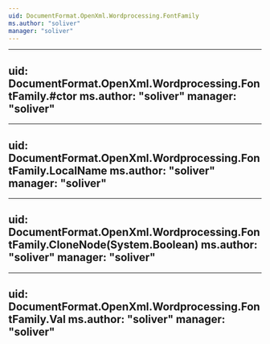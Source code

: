 ```yaml
---
uid: DocumentFormat.OpenXml.Wordprocessing.FontFamily
ms.author: "soliver"
manager: "soliver"
---
```


---
uid: DocumentFormat.OpenXml.Wordprocessing.FontFamily.#ctor
ms.author: "soliver"
manager: "soliver"
---

---
uid: DocumentFormat.OpenXml.Wordprocessing.FontFamily.LocalName
ms.author: "soliver"
manager: "soliver"
---

---
uid: DocumentFormat.OpenXml.Wordprocessing.FontFamily.CloneNode(System.Boolean)
ms.author: "soliver"
manager: "soliver"
---

---
uid: DocumentFormat.OpenXml.Wordprocessing.FontFamily.Val
ms.author: "soliver"
manager: "soliver"
---
